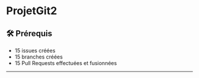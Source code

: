 # ProjetGit2

## 🛠️ Prérequis

- 15 issues créées
- 15 branches créées
- 15 Pull Requests effectuées et fusionnées

---
